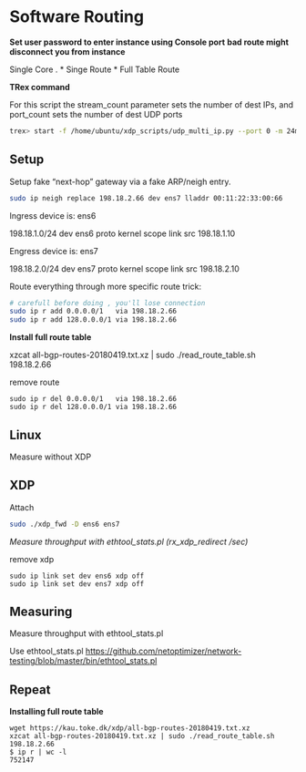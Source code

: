 # Software Routing

**Set user password to enter instance using Console port**
**bad route might disconnect you from instance**

Single Core . 
    * Singe Route 
    * Full Table Route


**TRex command**

For this script the stream_count parameter sets the number of dest IPs, and port_count sets the number of dest UDP ports

```bash
trex> start -f /home/ubuntu/xdp_scripts/udp_multi_ip.py --port 0 -m 24mpps -t packet_len=64,stream_count=20,port_count=1 
```

## Setup


Setup fake “next-hop” gateway via a fake ARP/neigh entry.

```bash
sudo ip neigh replace 198.18.2.66 dev ens7 lladdr 00:11:22:33:00:66
```

Ingress device is: ens6

198.18.1.0/24 dev ens6 proto kernel scope link src 198.18.1.10 

Engress device is: ens7

198.18.2.0/24 dev ens7 proto kernel scope link src 198.18.2.10 

Route everything through more specific route trick:

```bash
# carefull before doing , you'll lose connection
sudo ip r add 0.0.0.0/1   via 198.18.2.66
sudo ip r add 128.0.0.0/1 via 198.18.2.66
```


**Install full route table**

xzcat all-bgp-routes-20180419.txt.xz | sudo ./read_route_table.sh 198.18.2.66



remove route
```
sudo ip r del 0.0.0.0/1   via 198.18.2.66
sudo ip r del 128.0.0.0/1 via 198.18.2.66
```

## Linux

Measure without XDP


## XDP


Attach 
```bash
sudo ./xdp_fwd -D ens6 ens7
```

*Measure throughput with ethtool_stats.pl (rx_xdp_redirect /sec)*


remove xdp
```
sudo ip link set dev ens6 xdp off
sudo ip link set dev ens7 xdp off
```

## Measuring 
Measure throughput with ethtool_stats.pl

Use ethtool_stats.pl
https://github.com/netoptimizer/network-testing/blob/master/bin/ethtool_stats.pl



## Repeat

**Installing full route table**
```
wget https://kau.toke.dk/xdp/all-bgp-routes-20180419.txt.xz
xzcat all-bgp-routes-20180419.txt.xz | sudo ./read_route_table.sh 198.18.2.66
$ ip r | wc -l
752147
```

